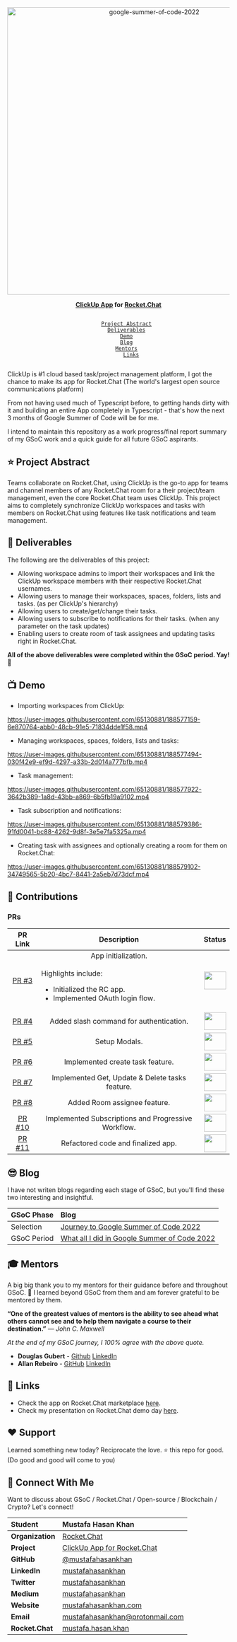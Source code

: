 <div align="center">
    <a href="https://summerofcode.withgoogle.com/programs/2022/projects/tN7gvf0E"><img src="https://assets-global.website-files.com/611a19ba853b746b32f6b402/62444b257d9d86ad941fba00_image%20(10).png" width="650" alt="google-summer-of-code-2022"></a>
    <br>
    <b> 
        <p>
          <a href="https://clickup.com/">ClickUp App</a> for <a href="https://rocket.chat/">Rocket.Chat</a>
        </p>
    </b>
</div>

<p align="center">
    <code> 
        <a href="#-project-abstract">Project Abstract</a>&nbsp;&nbsp;&nbsp;
        <a href="#-deliverables">Deliverables</a>&nbsp;&nbsp;&nbsp;
        <a href="#-demo">Demo</a>&nbsp;&nbsp;&nbsp;
        <a href="#-blog">Blog</a>&nbsp;&nbsp;&nbsp;
        <a href="#-mentors">Mentors</a>&nbsp;&nbsp;&nbsp;
        <a href="#-links">Links</a>
    </code>
</p>

ClickUp is #1 cloud based task/project management platform, I got the chance to make its app for Rocket.Chat (The world's largest open source communications platform)

From not having used much of Typescript before, to getting hands dirty with it and building an entire App completely in Typescript - that's how the next 3 months of Google Summer of Code will be for me.

I intend to maintain this repository as a work progress/final report summary of my GSoC work and a quick guide for all future GSoC aspirants.

## ⭐ Project Abstract

Teams collaborate on Rocket.Chat, using ClickUp is the go-to app for teams and channel members of any Rocket.Chat room for a their project/team management, even the core Rocket.Chat team uses ClickUp. This project aims to completely synchronize ClickUp workspaces and tasks with members on Rocket.Chat using features like task notifications and team management.

## 🚢 Deliverables

The following are the deliverables of this project:
- Allowing workspace admins to import their workspaces and link the ClickUp workspace members with their respective Rocket.Chat usernames.
- Allowing users to manage their workspaces, spaces, folders, lists and tasks. (as per ClickUp's hierarchy)
- Allowing users to create/get/change their tasks.
- Allowing users to subscribe to notifications for their tasks. (when any parameter on the task updates)
- Enabling users to create room of task assignees and updating tasks right in Rocket.Chat.

**All of the above deliverables were completed within the GSoC period. Yay! 🎉**

## 📺 Demo
- Importing workspaces from ClickUp:

https://user-images.githubusercontent.com/65130881/188577159-6e870764-abb0-48cb-91e5-71834dde1f58.mp4


- Managing workspaces, spaces, folders, lists and tasks:

https://user-images.githubusercontent.com/65130881/188577494-030f42e9-ef9d-4297-a33b-2d014a777bfb.mp4


- Task management:

https://user-images.githubusercontent.com/65130881/188577922-3642b389-1a8d-43bb-a869-6b5fb19a9102.mp4


- Task subscription and notifications:

https://user-images.githubusercontent.com/65130881/188579386-91fd0041-bc88-4262-9d8f-3e5e7fa5325a.mp4


- Creating task with assignees and optionally creating a room for them on Rocket.Chat:

https://user-images.githubusercontent.com/65130881/188579102-34749565-5b20-4bc7-8441-2a5eb7d73dcf.mp4

## 🚀 Contributions

### PRs

<div align="center">

| PR Link   | Description  | Status | 
| :-----------: | :------------------------------------:| :------:|
| [PR #3](https://github.com/RocketChat/Apps.ClickUp/pull/3) | App initialization. <br><br> <div align="left"> Highlights include:<ul><li>Initialized the RC app.</li><li>Implemented OAuth login flow.</li><div> | <img src="https://i.imgur.com/tskv8MM.png" width=50 height=40> |
| [PR #4](https://github.com/RocketChat/Apps.ClickUp/pull/4) | Added slash command for authentication. | <img src="https://i.imgur.com/tskv8MM.png" width=50 height=40> |
| [PR #5](https://github.com/RocketChat/Apps.ClickUp/pull/5) | Setup Modals. | <img src="https://i.imgur.com/tskv8MM.png" width=50 height=40> |
| [PR #6](https://github.com/RocketChat/Apps.ClickUp/pull/6) | Implemented create task feature. | <img src="https://i.imgur.com/tskv8MM.png" width=50 height=40> |
| [PR #7](https://github.com/RocketChat/Apps.ClickUp/pull/7) | Implemented Get, Update & Delete tasks feature. | <img src="https://i.imgur.com/tskv8MM.png" width=50 height=40>
| [PR #8](https://github.com/RocketChat/Apps.ClickUp/pull/8) | Added Room assignee feature. | <img src="https://i.imgur.com/tskv8MM.png" width=50 height=40> |
| [PR #10](https://github.com/RocketChat/Apps.ClickUp/pull/10) | Implemented Subscriptions and Progressive Workflow. | <img src="https://i.imgur.com/tskv8MM.png" width=50 height=40> |
| [PR #11](https://github.com/RocketChat/Apps.ClickUp/pull/11) | Refactored code and finalized app. | <img src="https://i.imgur.com/tskv8MM.png" width=50 height=40> |
</div>

## 😎 Blog
    
I have not writen blogs regarding each stage of GSoC, but you'll find these two interesting and insightful.
    
<div align="center">
    
| **GSoC Phase** | Blog |
|:--------------------|:-------------------|
| Selection | [Journey to Google Summer of Code 2022](https://mustafahasankhan.com/blog/gsoc-2022) |
| GSoC Period | [What all I did in Google Summer of Code 2022](https://mustafahasankhan.com/blog/work-at-gsoc-2022) |
    
</div>

## 🎓 Mentors

A big big thank you to my mentors for their guidance before and throughout GSoC. 🙏 
I learned beyond GSoC from them and am forever grateful to be mentored by them.

**“One of the greatest values of mentors is the ability to see ahead what others cannot see and to help them navigate a course to their destination.”** *— John C. Maxwell*

*At the end of my GSoC journey, I 100% agree with the above quote.* 

- **Douglas Gubert** - [Github](https://github.com/d-gubert) [LinkedIn](https://www.linkedin.com/in/douglas-gubert-66798127)
- **Allan Rebeiro** - [GitHub](https://github.com/AllanPazRibeiro) [LinkedIn](https://www.linkedin.com/in/allan-ribeiro-2977998b)


## 🔗 Links
    
- Check the app on Rocket.Chat marketplace [here](#).
- Check my presentation on Rocket.Chat demo day [here](#).


## ❤️ Support
Learned something new today? Reciprocate the love. ⭐ this repo for good. (Do good and good will come to you)
    
## 💬 Connect With Me    
Want to discuss about GSoC / Rocket.Chat / Open-source / Blockchain / Crypto? Let's connect!
<div align="center">

| **Student** | Mustafa Hasan Khan |
|:--------------------|:-------------------|
| **Organization** | [Rocket.Chat](https://rocket.chat/) |
| **Project** | [ClickUp App for Rocket.Chat](https://summerofcode.withgoogle.com/programs/2022/projects/tN7gvf0E) |
| **GitHub** | [@mustafahasankhan](https://github.com/mustafahasankhan) |
| **LinkedIn** | [mustafahasankhan](https://www.linkedin.com/in/mustafahasankhan) |
| **Twitter** | [mustafahasankhan](https://www.twitter.com/mustafahkhan) |
| **Medium** | [mustafahasankhan](https://mustafahasankhan.medium.com/) |
| **Website** | [mustafahasankhan.com](https://mustafahasankhan.com) |
| **Email** | <a href="mailto:mustafahasankhan@protonmail.com">mustafahasankhan@protonmail.com</a> |
| **Rocket.Chat** | [mustafa.hasan.khan](https://open.rocket.chat/direct/mustafa.hasan.khan) |
       
</div>
